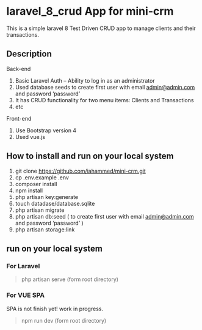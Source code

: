# laravel_8_crud App for mini-crm
This is a simple laravel 8 Test Driven CRUD app to manage clients and their transactions.

## Description
Back-end

1. Basic Laravel Auth – Ability to log in as an administrator
2. Used database seeds to create first user with email admin@admin.com and password
‘password’
3. It has CRUD functionality for two menu items: Clients and Transactions
4. etc

Front-end

1. Use Bootstrap version 4
2. Used vue.js


## How to install and run on your local system

1. git clone https://github.com/iahammed/mini-crm.git
2. cp .env.example .env
3. composer install
4. npm install
5. php artisan key:generate
6. touch datadase/database.sqlite
7. php artisan migrate 
8. php artisan db:seed ( to create first user with email admin@admin.com and password ‘password’ )
9. php artisan storage:link 

## run on your local system

### For Laravel 
> php artisan serve (form root directory)

### For VUE SPA 
SPA is not finish yet! work in progress.
> npm run dev (form root directory)













